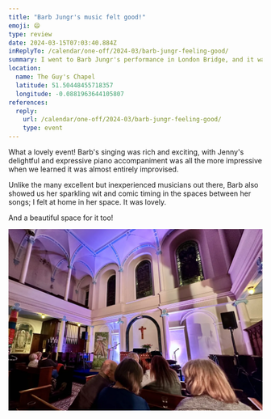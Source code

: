 ```yaml
---
title: "Barb Jungr's music felt good!"
emoji: 😄
type: review
date: 2024-03-15T07:03:40.884Z
inReplyTo: /calendar/one-off/2024-03/barb-jungr-feeling-good/
summary: I went to Barb Jungr's performance in London Bridge, and it was delightful!
location:
  name: The Guy's Chapel
  latitude: 51.50448455718357
  longitude: -0.0881963644105807
references:
  reply:
    url: /calendar/one-off/2024-03/barb-jungr-feeling-good/
    type: event
---
```


What a lovely event! Barb's singing was rich and exciting, with Jenny's delightful and expressive piano accompaniment was all the more impressive when we learned it was almost entirely improvised.

Unlike the many excellent but inexperienced musicians out there, Barb also showed us her sparkling wit and comic timing in the spaces between her songs; I felt at home in her space. It was lovely.

And a beautiful space for it too!

![The inside of cosy "The Guy's Chapel", lit in blue, ready for a performance.](./mem3rwc.webp)
